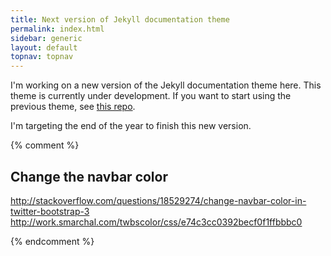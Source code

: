 ```yaml
---
title: Next version of Jekyll documentation theme
permalink: index.html
sidebar: generic
layout: default
topnav: topnav
---
```


I'm working on a new version of the Jekyll documentation theme here. This theme is currently under development. If you want to start using the previous theme, see [this repo](https://github.com/tomjohnson1492/documentation-theme-jekyll).

I'm targeting the end of the year to finish this new version.


{% comment %}
## Change the navbar color
http://stackoverflow.com/questions/18529274/change-navbar-color-in-twitter-bootstrap-3
http://work.smarchal.com/twbscolor/css/e74c3cc0392becf0f1ffbbbc0


{% endcomment %}
